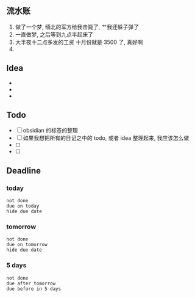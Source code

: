 ## 流水账
1. 做了一个梦, 缅北的军方给我击毙了, 艹我还躲子弹了
2. 一直做梦, 之后等到九点半起床了
3. 大半夜十二点多发的工资 十月份就是 3500 了, 真好啊
4. 

## Idea
- 
- 
- 

## Todo
- [ ] obsidian 的标签的整理
- [ ] 如果我想把所有的日记之中的 todo, 或者 idea 整理起来, 我应该怎么做
- [ ] 
- [ ] 

## Deadline
### today
```tasks
not done
due on today
hide due date
```
### tomorrow
```tasks
not done
due on tomorrow
hide due date
```
### 5 days
```tasks
not done
due after tomorrow
due before in 5 days
```
